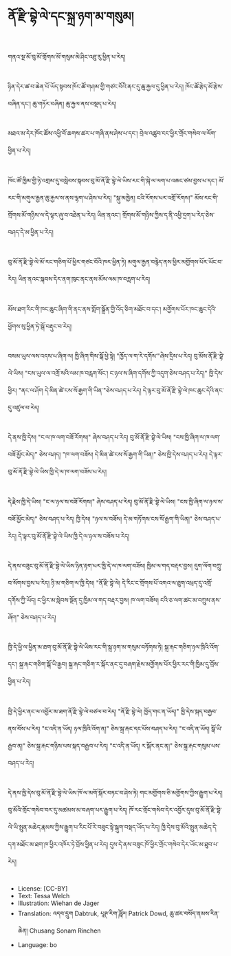 # ནོ་རྫི་བྷེ་ལེ་དང་སྐྲ་ཉག་མ་གསུམ།

##
གནའ་སྔ་མོ་བུ་མོ་གྲོགས་མོ་གསུམ་མེ་ཤིང་འཐུ་རུ་ཕྱིན་པ་རེད།

##
ཉིན་དེར་ཚ་བ་ཆེན་པོ་ཡོད་སྟབས་ཁོང་ཚོ་གཤམ་གྱི་གཙང་བོའི་ནང་དུ་ཆུ་རྐྱལ་དུ་ཕྱིན་པ་རེད། ཁོང་ཚོ་རྩེད་མོ་རྩེས་བཞིན་དང་། ཆུ་གཏོར་བཞིན། ཆུ་རྐྱལ་ནས་བསྡད་པ་རེད།

##
མཐའ་མ་དེར་ཁོང་ཚོས་འཕྱི་བོ་ཆགས་ཚར་པ་གཞི་ནས་ཤེས་པ་དང་། བྲེལ་འཚུབ་ངང་ཕྱིར་གྲོང་གསེབ་ལ་ལོག་ཕྱིན་པ་རེད།

##
ཁོང་ཚོ་ཁྱིམ་གྱི་ཉེ་འགྲམ་དུ་བསླེབས་སྐབས་བུ་མོ་ནོ་རྫི་བྷེ་ལེ་ཡིས་རང་གི་སྐེ་ལ་ལག་པ་འཆང་ཙམ་བྱས་པ་དང་། མོ་རང་གི་མགུལ་རྒྱན་ཆུ་རྐྱལ་ས་ནས་ལྷག་པ་ཤེས་པ་རེད། "སྐུ་མཁྱེན། ངའི་རོགས་པར་འགྲོ་རོགས།" མོས་རང་གི་གྲོགས་མོ་གཉིས་ལ་དེ་ལྟར་ཞུ་བ་འཐེན་པ་རེད། ཡིན་ནའང་། གྲོགས་མོ་གཉིས་ཀྱིས་ད་ནི་འཕྱི་དྲག་པ་རེད་ཅེས་བཤད་དེ་མ་ཕྱིན་པ་རེད།

##
བུ་མོ་ནོ་རྫི་བྷེ་ལེ་མོ་རང་གཅིག་པོ་ཕྱིར་གཙང་བོའི་ཁར་ཕྱིན་ཏེ། མགུལ་རྒྱན་བརྙེད་ནས་ཕྱིར་མགྱོགས་པོར་ཡོང་བ་རེད། ཡིན་ནའང་སྐབས་དེར་ནག་ཁུང་ནང་ནས་མོས་ལམ་ཁ་བརླག་པ་རེད།

##
མོས་ཐག་རིང་གི་ཁང་ཆུང་ཞིག་གི་ནང་ནས་གློག་སྒྲོན་གྱི་འོད་ཅིག་མཐོང་བ་དང་། མགྱོགས་པོར་ཁང་ཆུང་དེའི་ཕྱོགས་སུ་ཕྱིན་ཏེ་སྒོ་བརྡུང་བ་རེད།

##
བསམ་ཡུལ་ལས་འདས་པ་ཞིག་ལ། ཁྱི་ཞིག་གིས་སྒོ་ཕྱེ་སྟེ། "ཁྱོད་ལ་ག་རེ་དགོས་"ཞེས་དྲིས་པ་རེད། བུ་མོས་ནོ་རྫི་བྷེ་ལེ་ཡིས། "ངས་ཡུལ་ལ་འགྲོ་སའི་ལམ་ཁ་བརླག་སོང་། ང་ཉལ་ས་ཞིག་དགོས་ཀྱི་འདུག་ཅེས་བཤད་པ་རེད།" ཁྱི་དེས་ཕྱིར། "ནང་ལ་ཤོག དེ་མིན་ཚེ་ངས་སོ་རྒྱག་གི་ཡིན་"ཅེས་བཤད་པ་རེད། དེ་ལྟར་བུ་མོ་ནོ་རྫི་བྷེ་ལེ་ཁང་ཆུང་དེའི་ནང་དུ་འཛུལ་བ་རེད།

##
དེ་ནས་ཁྱི་དེས། "ང་ལ་ཁ་ལག་བཟོ་རོགས།" ཞེས་བཤད་པ་རེད། བུ་མོ་ནོ་རྫི་བྷེ་ལེ་ཡིས། "ངས་ཁྱི་ཞིག་ལ་ཁ་ལག་བཟོ་མྱོང་མེད།" ཅེས་བཤད། "ཁ་ལག་བཟོས། དེ་མིན་ཚེ་ངས་སོ་རྒྱག་གི་ཡིན།" ཅེས་ཁྱི་དེས་བཤད་པ་རེད། དེ་ལྟར་བུ་མོ་ནོ་རྫི་བྷེ་ལེ་ཡིས་ཁྱི་དེ་ལ་ཁ་ལག་བཟོས་པ་རེད།

##
དེ་རྗེས་ཁྱི་དེ་ཡིས། "ང་ལ་ཉལ་ས་བཟོ་རོགས།" ཞེས་བཤད་པ་རེད། བུ་མོ་ནོ་རྫི་བྷེ་ལེ་ཡིས། "ངས་ཁྱི་ཞིག་ལ་ཉལ་ས་བཟོ་མྱོང་མེད།" ཅེས་བཤད་པ་རེད། ཁྱི་དེས། "ཉལ་ས་བཟོས། དེ་མ་གཏོགས་ངས་སོ་རྒྱག་གི་ཡིན།" ཅེས་བཤད་པ་རེད། དེ་ལྟར་བུ་མོ་ནོ་རྫི་བྷེ་ལེ་ཡིས་ཁྱི་དེ་ལ་ཉལ་ས་བཟོས་པ་རེད།

##
དེ་ནས་བཟུང་བུ་མོ་ནོ་རྫི་བྷེ་ལེ་ཡིས་ཉིན་རྟག་པར་ཁྱི་དེ་ལ་ཁ་ལག་བཟོས། ཁྱིམ་ལ་གད་བརྡར་བྱས། དུག་ལོག་བཀྲུ་བ་སོགས་བྱས་པ་རེད། ཉི་མ་གཅིག་ལ་ཁྱི་དེས། "ནོ་རྫི་བྷེ་ལེ། དེ་རིང་ང་གྲོགས་པོ་འགའ་ལ་ཐུག་འཕྲད་དུ་འགྲོ་དགོས་ཀྱི་ཡོད། ང་ཕྱིར་མ་སླེབས་སྔོན་དུ་ཁྱིམ་ལ་གད་བརྡར་བྱས། ཁ་ལག་བཟོས། ངའི་ཅ་ལག་ཚང་མ་བཀྲུས་ནས་ཞོག" ཅེས་བཤད་པ་རེད།

##
ཁྱི་དེ་ཕྱི་ལ་ཕྱིན་མ་ཐག་བུ་མོ་ནོ་རྫི་བྷེ་ལེ་ཡིས་རང་གི་སྐྲ་ཉག་མ་གསུམ་བཏོགས་ཏེ། སྐྲ་རྐང་གཅིག་ཉལ་ཁྲིའི་འོག་དང་། སྐྲ་རྐང་གཅིག་སྒོ་ཡི་རྒྱབ། སྐྲ་རྐང་གཅིག་ར་སྐོར་ནང་དུ་བཞག་རྗེས་མགྱོགས་པོར་ཕྱིར་རང་གི་ཁྱིམ་དུ་བྲོས་ཕྱིན་པ་རེད།

##
ཁྱི་དེ་ཕྱིར་ནང་ལ་འབྱོར་མ་ཐག་ནོ་རྫི་བྷེ་ལེ་བཙལ་བ་རེད། "ནོ་རྫི་བྷེ་ལེ། ཁྱོད་གང་ན་ཡོད།" ཁྱི་དེས་སྐད་བརྒྱབ་ནས་བོས་པ་རེད། "ང་འདི་ན་ཡོད། ཉལ་ཁྲིའི་འོག་ན།" ཅེས་སྐྲ་རྐང་དང་པོས་བཤད་པ་རེད། "ང་འདི་ན་ཡོད། སྒོ་ཡི་རྒྱབ་ན།" ཅེས་སྐྲ་རྐང་གཉིས་པས་སྐད་བརྒྱབ་པ་རེད། "ང་འདི་ན་ཡོད། ར་སྐོར་ནང་ན།" ཅེས་སྐྲ་རྐང་གསུམ་པས་བཤད་པ་རེད།

##
དེ་ནས་ཁྱི་དེས་བུ་མོ་ནོ་རྫི་བྷེ་ལེ་ཡིས་ཁོ་ལ་མགོ་སྐོར་བཏང་བ་ཤེས་ཏེ། གང་མགྱོགས་ཅི་མགྱོགས་ཀྱིས་རྒྱུག་པ་རེད། བུ་མོའི་གྲོང་གསེབ་བར་དུ་མཚམས་མ་བཞག་པར་རྒྱུག་པ་རེད། ཁོ་རང་གྲོང་གསེབ་དེར་འབྱོར་དུས་བུ་མོ་ནོ་རྫི་བྷེ་ལེ་ཡི་སྤུན་མཆེད་རྣམས་ཀྱིས་རྒྱུག་པ་རིང་པོ་རེ་བཟུང་སྟེ་སྒུག་བསྡད་ཡོད་པ་རེད། ཁྱི་དེས་བུ་མོའི་སྤུན་མཆེད་དེ་དག་མཐོང་མ་ཐག་ཁ་ཕྱིར་འཁོར་ཏེ་བྲོས་ཕྱིན་པ་རེད། དུས་དེ་ནས་བཟུང་ཁོ་ཕྱིར་གྲོང་གསེབ་དེར་ཡོང་མ་ཐུབ་པ་རེད།

##
* License: [CC-BY]
* Text: Tessa Welch
* Illustration: Wiehan de Jager
* Translation: འདབ་དྲུག Dabtruk, པཱཊ་རིག་ཌཱོཌ། Patrick Dowd, ཆུ་ཚང་བསོད་ནམས་རིན་ཆེན། Chusang Sonam Rinchen
* Language: bo
